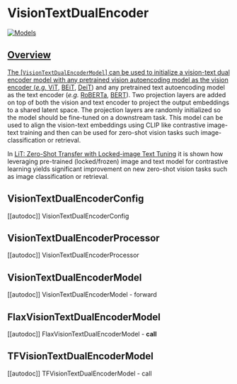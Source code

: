 <!--Copyright 2021 The HuggingFace Team. All rights reserved.

Licensed under the Apache License, Version 2.0 (the "License"); you may not use this file except in compliance with
the License. You may obtain a copy of the License at

http://www.apache.org/licenses/LICENSE-2.0

Unless required by applicable law or agreed to in writing, software distributed under the License is distributed on
an "AS IS" BASIS, WITHOUT WARRANTIES OR CONDITIONS OF ANY KIND, either express or implied. See the License for the
specific language governing permissions and limitations under the License.

⚠️ Note that this file is in Markdown but contain specific syntax for our doc-builder (similar to MDX) that may not be
rendered properly in your Markdown viewer.

-->

# VisionTextDualEncoder

<div class="flex flex-wrap space-x-1">
<a href="https://huggingface.co/models?filter=vision-text-dual-encoder">
<img alt="Models" src="https://img.shields.io/badge/All_model_pages-vision-text-dual-encoder-blueviolet">
</div>

## Overview

The [`VisionTextDualEncoderModel`] can be used to initialize a vision-text dual encoder model with
any pretrained vision autoencoding model as the vision encoder (*e.g.* [ViT](vit), [BEiT](beit), [DeiT](deit)) and any pretrained text autoencoding model as the text encoder (*e.g.* [RoBERTa](roberta), [BERT](bert)). Two projection layers are added on top of both the vision and text encoder to project the output embeddings
to a shared latent space. The projection layers are randomly initialized so the model should be fine-tuned on a
downstream task. This model can be used to align the vision-text embeddings using CLIP like contrastive image-text
training and then can be used for zero-shot vision tasks such image-classification or retrieval.

In [LiT: Zero-Shot Transfer with Locked-image Text Tuning](https://arxiv.org/abs/2111.07991) it is shown how
leveraging pre-trained (locked/frozen) image and text model for contrastive learning yields significant improvement on
new zero-shot vision tasks such as image classification or retrieval.

## VisionTextDualEncoderConfig

[[autodoc]] VisionTextDualEncoderConfig

## VisionTextDualEncoderProcessor

[[autodoc]] VisionTextDualEncoderProcessor

<frameworkcontent>
<pt>

## VisionTextDualEncoderModel

[[autodoc]] VisionTextDualEncoderModel
    - forward

</pt>
<tf>

## FlaxVisionTextDualEncoderModel

[[autodoc]] FlaxVisionTextDualEncoderModel
    - __call__

</tf>
<jax>

## TFVisionTextDualEncoderModel

[[autodoc]] TFVisionTextDualEncoderModel
    - call

</jax>
</frameworkcontent>
